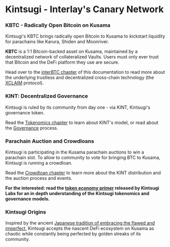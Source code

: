 # Kintsugi - Interlay's Canary Network


### KBTC - Radically Open Bitcoin on Kusama

Kintsugi's KBTC brings radically open Bitcoin to Kusama to kickstart liquidity for parachains like Karura, Shiden and Moonriver.

**KBTC** is a 1:1 Bitcoin-backed asset on Kusama, maintained by a decentralized network of collateralized Vaults. Users must only ever trust that Bitcoin and the DeFi platform they use are secure.

Head over to the  [interBTC chapter](start/overview.md) of this documentation to read more about the underlying trustless and decentralized cross-chain technology (the [XCLAIM](https://eprint.iacr.org/2018/643) protocol).

### KINT: Decentralized Governance

Kintsugi is ruled by its community from day one - via KINT, Kintsugi's governance token.

Read the [Tokenomics chapter](kintsugi/tokenomics.md) to learn about KINT's model, or read about the [Governance](kintsugi/governance.md) process.

### Parachain Auction and Crowdloans

Kintsugi is participating in the Kusama parachain auctions to win a parachain slot. To allow to community to vote for bringing BTC to Kusama, Kintsugi is running a crowdloan.

Read the [Crowdloan chapter](kintsugi/crowdloans.md) to learn more about the KINT distribution and the auction process and events.

**For the interested: read the [token economy primer](https://raw.githubusercontent.com/interlay/whitepapers/master/Kintsugi_Token_Economy.pdf) released by Kintsugi Labs for an in depth understanding of the Kintsugi tokenomics and governance models.**

### Kintsugi Origins

Inspired by the ancient [Japanese tradition of embracing the flawed and imperfect](https://en.wikipedia.org/wiki/Kintsugi), Kintsugi accepts the nascent DeFi ecosystem on Kusama as chaotic while constantly being perfected by golden streaks of its community.


